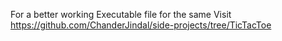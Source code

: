 For a better working Executable file for the same Visit 
https://github.com/ChanderJindal/side-projects/tree/TicTacToe

